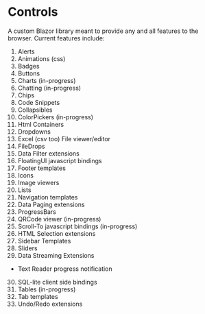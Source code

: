 # Controls

A custom Blazor library meant to provide any and all features to the browser.
Current features include: 

1. Alerts
2. Animations (css)
3. Badges
4. Buttons
5. Charts (in-progress)
6. Chatting (in-progress)
7. Chips
8. Code Snippets
9. Collapsibles
10. ColorPickers (in-progress)
11. Html Containers
12. Dropdowns
13. Excel (csv too) File viewer/editor
14. FileDrops
15. Data Filter extensions
16. FloatingUI javascript bindings
17. Footer templates
18. Icons
19. Image viewers
20. Lists
21. Navigation templates
22. Data Paging extensions
23. ProgressBars
24. QRCode viewer (in-progress)
25. Scroll-To javascript bindings (in-progress)
26. HTML Selection extensions
27. Sidebar Templates
28. Sliders
29. Data Streaming Extensions
   - Text Reader progress notification
30. SQL-lite client side bindings
31. Tables (in-progress)
32. Tab templates
32.  Undo/Redo extensions
